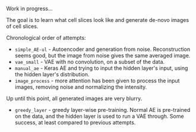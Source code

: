 Work in progress...  

The goal is to learn what cell slices look like and generate de-novo images of cell slices.

Chronological order of attempts:  
* `simple_AE-ul` - Autoencoder and generation from noise. Reconstruction seems good, but the image from noise gives the same averaged image.  
* `vae_small` - VAE with no convolution, on a subset of the data.  
* `manual_ae` - Keras AE and trying to input the hidden layer's input, using the hidden layer's distribution.  
* `image_process` - more attention has been given to process the input images, removing noise and normalizing the intensity.  

Up until this point, all generated images are very blurry.

* `greedy_layer` - greedy layer-wise pre-training. Normal AE is pre-trained on the data, and the hidden layer is used to run a VAE through. Some success, at least compared to previous attempts.
